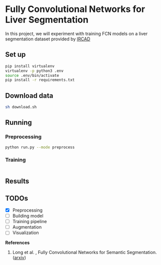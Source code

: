 # Fully Convolutional Networks for Liver Segmentation

In this project, we will experiment with training FCN models on a liver segmentation dataset provided by [IRCAD](https://www.ircad.fr/research/computer/)

## Set up
```bash
pip install virtualenv
virtualenv -p python3 .env
source .env/bin/activate
pip install -r requirements.txt
```
## Download data
```bash
sh download.sh
```

## Running
### Preprocessing
```bash
python run.py --mode preprocess
```
### Training
```bash

```

## Results

## TODOs
- [x] Preprocessing
- [ ] Building model
- [ ] Training pipeline
- [ ] Augmentation
- [ ] Visualization

**References**
1.  Long et al. , Fully Convolutional Networks for Semantic Segmentation. ([arxiv](https://arxiv.org/pdf/1411.4038.pdf))